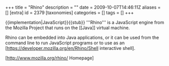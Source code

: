 +++
title = "Rhino"
description = ""
date = 2009-10-07T14:46:11Z
aliases = []
[extra]
id = 2379
[taxonomies]
categories = []
tags = []
+++

{{implementation|JavaScript}}{{stub}}
'''Rhino''' is a JavaScript engine from the Mozilla Project that runs on the [[Java]] virtual machine.

Rhino can be embedded into Java applications, or it can be used from the command line to run JavaScript programs or to use as an [https://developer.mozilla.org/en/Rhino/Shell interactive shell].

[http://www.mozilla.org/rhino/ Homepage]
